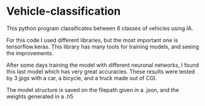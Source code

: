 # Vehicle-classification

This python program classificates between 6 classes of vehicles using IA.

For this code I used different libraries, but the most important one is tensorflow.keras. This library has many tools for training models, and seeing the improvements. 

After some days training the model with different neuronal networks, I found this last model which has very great accuracies. These results were tested by 3 jpgs with a car, a bicycle, and a truck made out of CGI. 

The model structure is saved on the filepath given in a .json, and the weights generated in a .h5
